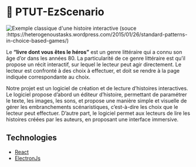 # :closed_book: PTUT-EzScenario

![Exemple classique d'une histoire interactive (souce :https://heterogenoustasks.wordpress.com/2015/01/26/standard-patterns-in-choice-based-games/)](https://heterogenoustasks.files.wordpress.com/2015/01/gauntlet.png)

Le **“livre dont vous êtes le héros”** est un genre
littéraire qui a connu son âge d’or dans les années 80. La particularité de ce genre littéraire est qu’il propose un récit interactif, sur lequel le lecteur peut agir directement. Le lecteur est confronté à des choix à effectuer, et doit se rendre à la page indiquée correspondante au choix.

Notre projet est un logiciel de création et de lecture d’histoires interactives. Le logiciel propose d’abord un éditeur d’histoire, permettant de paramétrer le texte, les images, les sons, et propose une manière simple et visuelle de gérer les embranchements
scénaristiques, c’est-à-dire les choix que le lecteur peut effectuer. D’autre part, le logiciel permet aux lecteurs de lire les histoires créées par les auteurs, en proposant une interface immersive.

## Technologies
* [React](https://www.reactjs.org)
* [ElectronJs](https://www.electronjs.org/)

